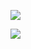 ![](https://images.cooltext.com/5136249.png)

![](http://tecnobits.xyz/wp-content/uploads/2017/12/las-mejores-laptops-gamers-2018-696x383.jpg)
